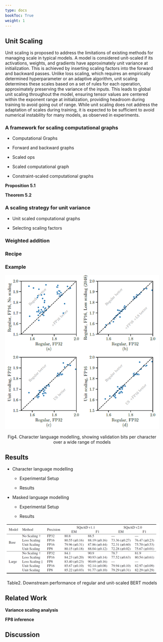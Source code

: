 ```yaml
---
type: docs
bookToc: True
weight: 1
---
```


## Unit Scaling

Unit scaling is proposed to address the limitations of existing methods for managing scale in typical models. A model is considered unit-scaled if its activations, weights, and gradients have approximately unit variance at initialization. This is achieved by inserting scaling factors into the forward and backward passes. Unlike loss scaling, which requires an empirically determined hyperparameter or an adaptive algorithm, unit scaling determines these scales based on a set of rules for each operation, approximately preserving the variance of the inputs. This leads to global unit scaling throughout the model, ensuring tensor values are centered within the exponent range at initialization, providing headroom during training to avoid going out of range. While unit scaling does not address the adaptation of scales during training, it is expected to be sufficient to avoid numerical instability for many models, as observed in experiments. 

### A framework for scaling computational graphs

+ Computational Graphs

+ Forward and backward graphs

+ Scaled ops

+ Scaled computational graph

+ Constraint-scaled computational graphs

**Proposition 5.1**

**Theorem 5.2**

### A scaling strategy for unit variance

+ Unit scaled computational graphs

+ Selecting scaling factors

### Weighted addition

### Recipe

### Example
<p align="center">
    <img src='./Figure4.png' width="600">
</p>
<p align="center">
    Fig4. Character language modelling, showing validation bits per character over a wide range of models
</p>

## Results

+ Character language modelling

    + Experimental Setup

    + Results

+ Masked language modelling

    + Experimental Setup

    + Results

<p align="center">
    <img src='./Table2.png' width="600">
</p>
<p align="center">
    Table2. Downstream performance of regular and unit-scaled BERT models
</p>

## Related Work

**Variance scaling analysis**

**FP8 inference**

## Discussion

